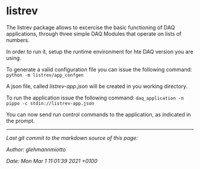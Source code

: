 # listrev

The listrev package allows to excercise the basic functioning of DAQ applications, through three simple DAQ Modules that operate on lists of numbers.

In order to run it, setup the runtime environment for hte DAQ version you are using.

To generate a valid configuration file you can issue the following command:
`python -m listrev/app_confgen`

A json file, called *listrev-app.json* will be created in you working directory.

To run the application issue the following command:
`daq_application -n pippo -c stdin://listrev-app.json`

You can now send run control commands to the application, as indicated in the prompt.


-----

_Last git commit to the markdown source of this page:_


_Author: glehmannmiotto_

_Date: Mon Mar 1 11:01:39 2021 +0100_
